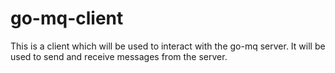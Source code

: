 # go-mq-client

This is a client which will be used to interact with the go-mq server. It will be used to send and receive messages from the server.
